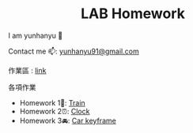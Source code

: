 <h1 align="center">LAB Homework</h1>

 I am yunhanyu 👋
 
 Contact me 📫: yunhanyu91@gmail.com

 作業區 : [link](https://yunhanyuu.github.io/Lab/index.html)
 
 各項作業
 
-  Homework 1🚂: [Train](https://yunhanyuu.github.io/Lab2022/train.html)
-  Homework 2⏰: [Clock](https://yunhanyuu.github.io/Lab2022/clock.html)
-  Homework 3🚘: [Car keyframe](https://yunhanyuu.github.io/Lab2022/main.html)
